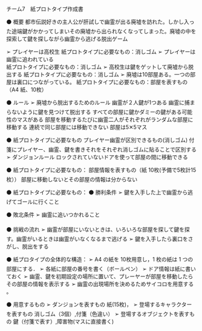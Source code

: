 チーム7　紙プロトタイプ作成書

⚫ 概要
都市伝説好きの主人公が肝試しで幽霊が出る廃墟を訪れた。しかし入った途端鍵がかかってしまいその廃墟から出られなくなってしまった。廃墟の中を探索して鍵を探しながら幽霊から逃げる脱出ゲーム

 
➢ プレイヤーは高校生
 紙プロトタイプに必要なもの：消しゴム 
➢ プレイヤーは幽霊に追われている  
紙プロトタイプに必要なもの：消しゴム
➢ 高校生は鍵をゲットして廃墟から脱出する
紙プロトタイプに必要なもの：消しゴム
➢ 廃墟は10部屋ある。一つの部屋は裏口につながっている。
紙プロトタイプに必要なもの：部屋を表すもの（A4 紙、10枚） 


 ⚫ ルール 
➢ 廃墟から脱出するためのルール
幽霊が２人鍵が1つある
幽霊に捕まらないように鍵を見つけて脱出する
すべての部屋に鍵かダミーの鍵がある可能性のマスがある
部屋を移動するたびに幽霊二人がそれぞれがランダムな部屋に移動する
連続で同じ部屋には移動できない
部屋は5✕5マス

⚫ 紙プロトタイプに必要なもの
プレイヤー幽霊が区別できるもの(消しゴム)
付箋にプレイヤー、幽霊、鍵を書きそれをそれぞれ消しゴムに貼ることで区別する 
➢ ダンジョンルール  ロックされていないドアを使って部屋の間に移動できる 

⚫ 紙プロトタイプに必要なもの：
部屋情報を表すもの（紙 10枚(予備で5枚計15枚））  部屋に移動しないとその部屋の情報は分からない 
 
⚫ 紙プロトタイプに必要なもの：
⚫ 勝利条件 
➢ 鍵を入手した上で幽霊から逃げてゴールに行くこと

⚫ 敗北条件 
➢ 幽霊に追いつかれること

⚫ 挑戦の流れ 
➢ 幽霊が部屋にいないときは、いろいろな部屋を探して鍵を探す。幽霊がいるときは幽霊がいなくなるまで逃げる
➢ 鍵を入手したら裏口をさがし、脱出をする

⚫ 紙プロタイプの全体的な構造： 
➢ A4 の紙を 10枚用意し，1 枚の紙は 1 つの部屋にする． 
➢ 各紙に部屋の番号を書く（ボールペン）
 ➢ ドア情報は紙に書いておく
 ➢ 幽霊、鍵を初期設定の場所に置いて、プレーヤーが部屋を移動したらその部屋の情報を表示する
 ➢ 幽霊の出現場所を決めるためサイコロを用意する 。

⚫ 用意するもの 
➢ ダンジョンを表すもの  紙(15枚)，
➢ 登場するキャラクターを表すもの 
消しゴム（3個）,付箋（色違い）
➢ 登場するオブジェクトを表すもの  鍵（付箋で表す）,障害物(マスに直接書く)
